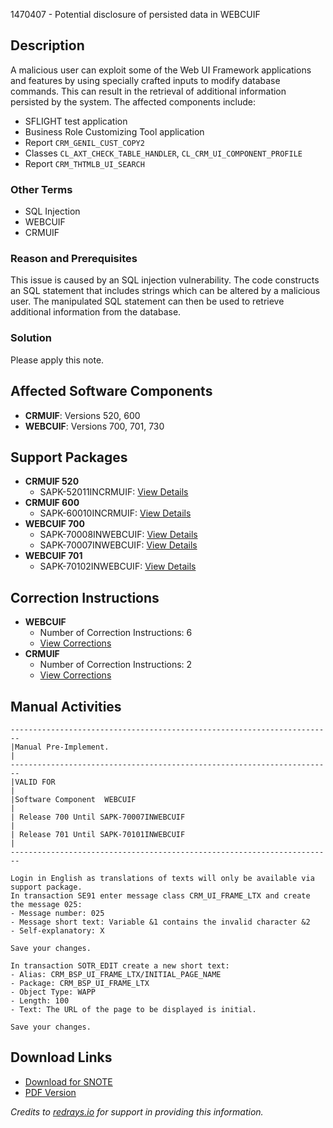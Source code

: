 1470407 - Potential disclosure of persisted data in WEBCUIF

## Description
A malicious user can exploit some of the Web UI Framework applications and features by using specially crafted inputs to modify database commands. This can result in the retrieval of additional information persisted by the system. The affected components include:

- SFLIGHT test application
- Business Role Customizing Tool application
- Report `CRM_GENIL_CUST_COPY2`
- Classes `CL_AXT_CHECK_TABLE_HANDLER`, `CL_CRM_UI_COMPONENT_PROFILE`
- Report `CRM_THTMLB_UI_SEARCH`

### Other Terms
- SQL Injection
- WEBCUIF
- CRMUIF

### Reason and Prerequisites
This issue is caused by an SQL injection vulnerability. The code constructs an SQL statement that includes strings which can be altered by a malicious user. The manipulated SQL statement can then be used to retrieve additional information from the database.

### Solution
Please apply this note.

## Affected Software Components
- **CRMUIF**: Versions 520, 600
- **WEBCUIF**: Versions 700, 701, 730

## Support Packages
- **CRMUIF 520**
  - SAPK-52011INCRMUIF: [View Details](https://me.sap.com/supportpackage/SAPK-52011INCRMUIF)
- **CRMUIF 600**
  - SAPK-60010INCRMUIF: [View Details](https://me.sap.com/supportpackage/SAPK-60010INCRMUIF)
- **WEBCUIF 700**
  - SAPK-70008INWEBCUIF: [View Details](https://me.sap.com/supportpackage/SAPK-70008INWEBCUIF)
  - SAPK-70007INWEBCUIF: [View Details](https://me.sap.com/supportpackage/SAPK-70007INWEBCUIF)
- **WEBCUIF 701**
  - SAPK-70102INWEBCUIF: [View Details](https://me.sap.com/supportpackage/SAPK-70102INWEBCUIF)

## Correction Instructions
- **WEBCUIF**
  - Number of Correction Instructions: 6
  - [View Corrections](https://me.sap.com/corrins/0001470407/6555)
- **CRMUIF**
  - Number of Correction Instructions: 2
  - [View Corrections](https://me.sap.com/corrins/0001470407/4415)

## Manual Activities
```plaintext
------------------------------------------------------------------------
|Manual Pre-Implement.                                                    |
------------------------------------------------------------------------
|VALID FOR                                                                |
|Software Component  WEBCUIF                                              |
| Release 700 Until SAPK-70007INWEBCUIF                                    |
| Release 701 Until SAPK-70101INWEBCUIF                                    |
------------------------------------------------------------------------

Login in English as translations of texts will only be available via support package.
In transaction SE91 enter message class CRM_UI_FRAME_LTX and create the message 025:
- Message number: 025
- Message short text: Variable &1 contains the invalid character &2
- Self-explanatory: X

Save your changes.

In transaction SOTR_EDIT create a new short text:
- Alias: CRM_BSP_UI_FRAME_LTX/INITIAL_PAGE_NAME
- Package: CRM_BSP_UI_FRAME_LTX
- Object Type: WAPP
- Length: 100
- Text: The URL of the page to be displayed is initial.

Save your changes.
```

## Download Links
- [Download for SNOTE](https://notesdownloads.sap.com/note/0040000008698152017)
- [PDF Version](https://userapps.support.sap.com/sap/support/sfm/notes/print/0001470407?language=en-US&token=80213E7D9E21D42A7713949F02F1E905)

_Credits to [redrays.io](https://redrays.io) for support in providing this information._